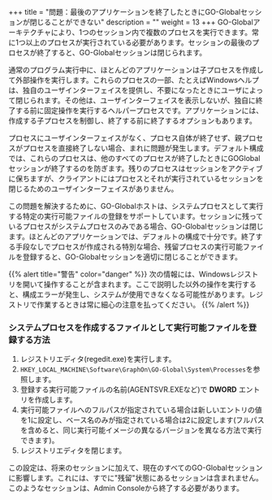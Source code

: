 +++
title = "問題：最後のアプリケーションを終了したときにGO-Globalセッションが閉じることができない"
description = ""
weight = 13
+++
GO-Globalアーキテクチャにより、1つのセッション内で複数のプロセスを実行できます。常に1つ以上のプロセスが実行されている必要があります。セッションの最後のプロセスが終了すると、GO-Globalセッションは閉じられます。

通常のプログラム実行中に、ほとんどのアプリケーションは子プロセスを作成して外部操作を実行します。これらのプロセスの一部、たとえばWindowsヘルプは、独自のユーザインターフェイスを提供し、不要になったときにユーザによって閉じられます。その他は、ユーザインターフェイスを表示しないが、独自に終了する前に固定操作を実行するヘルパープロセスです。アプリケーションには、作成する子プロセスを制御し、終了する前に終了するオプションもあります。

プロセスにユーザインターフェイスがなく、プロセス自体が終了せず、親プロセスがプロセスを直接終了しない場合、まれに問題が発生します。デフォルト構成では、これらのプロセスは、他のすべてのプロセスが終了したときにGOGlobalセッションが終了するのを防ぎます。残りのプロセスはセッションをアクティブに保ちますが、クライアントにはプロセスとそれが実行されているセッションを閉じるためのユーザインターフェイスがありません。

この問題を解決するために、GO-Globalホストは、システムプロセスとして実行する特定の実行可能ファイルの登録をサポートしています。セッションに残っているプロセスがシステムプロセスのみである場合、GO-Globalセッションは閉じます。ほとんどのアプリケーションでは、デフォルトの構成で十分です。終了する手段なしでプロセスが作成される特別な場合、残留プロセスの実行可能ファイルを登録すると、GO-Globalセッションを適切に閉じることができます。

{{% alert title="警告" color="danger" %}}
次の情報には、Windowsレジストリを開いて操作することが含まれます。ここで説明した以外の操作を実行すると、構成エラーが発生し、システムが使用できなくなる可能性があります。レジストリで作業するときは常に細心の注意を払ってください。
{{% /alert %}}

### システムプロセスを作成するファイルとして実行可能ファイルを登録する方法

1. レジストリエディタ(regedit.exe)を実行します。
2. `HKEY_LOCAL_MACHINE\Software\GraphOn\GO-Global\System\Processes`を参照します。
3. 登録する実行可能ファイルの名前(AGENTSVR.EXEなど)で **DWORD** エントリを作成します。
4. 実行可能ファイルへのフルパスが指定されている場合は新しいエントリの値を1に設定し、ベース名のみが指定されている場合は2に設定します(フルパスを含めると、同じ実行可能イメージの異なるバージョンを異なる方法で実行できます)。
5. レジストリエディタを閉じます。

この設定は、将来のセッションに加えて、現在のすべてのGO-Globalセッションに影響します。これには、すでに"残留"状態にあるセッションは含まれません。このようなセッションは、Admin Consoleから終了する必要があります。